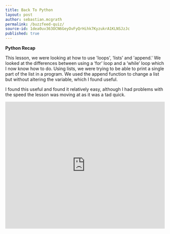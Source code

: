 ```yaml
---
title: Back To Python
layout: post
author: sebastian.mcgrath
permalink: /buzzfeed-quiz/
source-id: 1dea0uv363OCN6GeyOvFyQrHihk7KyzukrA1KLNSJzJc
published: true
---
```

**Python Recap**

This lesson, we were looking at how to use 'loops', ‘lists’ and 'append.' We looked at the differences between using a ‘for’ loop and a ‘while’ loop which I now know how to do. Using lists, we were trying to be able to print a single part of the list in a program. We used the append function to change a list but without altering the variable, which I found useful.

I found this useful and found it relatively easy, although I had problems with the speed the lesson was moving at as it was a tad quick.

<iframe height="400px" width="100%" src="https://repl.it/@sebastianmcgrath/Mythical-Name-271117?lite=true" scrolling="no" frameborder="no" allowtransparency="true" allowfullscreen="true" sandbox="allow-forms allow-pointer-lock allow-popups allow-same-origin allow-scripts allow-modals"></iframe>

